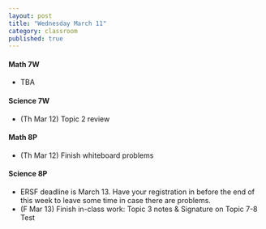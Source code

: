 ```yaml
---
layout: post
title: "Wednesday March 11"
category: classroom
published: true
---
```

#### Math 7W
* TBA

#### Science 7W
* (Th Mar 12) Topic 2 review

#### Math 8P
* (Th Mar 12) Finish whiteboard problems

#### Science 8P
* ERSF deadline is March 13. Have your registration in before the end of this week to leave some time in case there are problems.
* (F Mar 13) Finish in-class work: Topic 3 notes & Signature on Topic 7-8 Test
